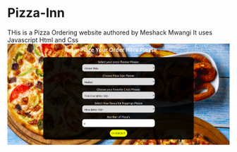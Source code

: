 # Pizza-Inn
THis is a Pizza Ordering website authored by Meshack Mwangi It uses Javascript Html and Css
![](media/pizread.png)

